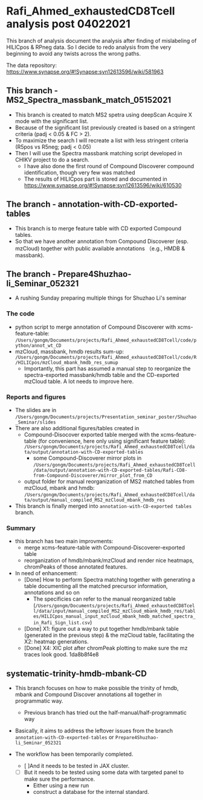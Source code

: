 Rafi_Ahmed_exhaustedCD8Tcell analysis post 04022021
==============================

This branch of analysis document the analysis after finding of mislabeling of HILICpos & RPneg data. So I decide to redo analysis from the very beginning to avoid any twists across the wrong paths.

The data repository: https://www.synapse.org/#!Synapse:syn12613596/wiki/581963

## This branch  - MS2_Spectra_massbank_match_05152021
- This branch is created to match MS2 spetra using deepScan Acquire X mode with the significant list. 
- Because of the significant list previously created is based on a stringent criteria (padj < 0.05 & FC > 2).
- To maximize the search I will recreate a list with less stringent criteria (R5pos vs R5neg; padj < 0.05)
- Then I will use the Spectra massbank matching script developed in CHIKV project to do a search.
  - I have also done the first round of Compound Discoverer compound identification, though very few was matched
  - The results of HILICpos part is stored and documented in https://www.synapse.org/#!Synapse:syn12613596/wiki/610530

## The branch - annotation-with-CD-exported-tables
- This branch is to merge feature table with CD exported Compound tables.
- So that we have another annotation from Compound Discoverer (esp. mzCloud) together with public available annotations （e.g., HMDB & massbank).

## The branch - Prepare4Shuzhao-li_Seminar_052321
- A rushing Sunday preparing multiple things for Shuzhao Li's seminar

### The code
- python script to merge annotation of Compound Discoverer with xcms-feature-table: `/Users/gongm/Documents/projects/Rafi_Ahmed_exhaustedCD8Tcell/code/python/annot_wt_CD`
- mzCloud, massbank, hmdb results sum-up: `/Users/gongm/Documents/projects/Rafi_Ahmed_exhaustedCD8Tcell/code/R/HILICpos/mzCloud_mbank_hmdb_res_sumup` 
  - Importantly, this part has assumed a manual step to reorganize the spectra-exported massbank/hmdb table and the CD-exported mzCloud table. A lot needs to improve here.

### Reports and figures
- The slides are in `/Users/gongm/Documents/projects/Presentation_seminar_poster/Shuzhao_Seminar/slides`
- There are also additional figures/tables created in 
  - Compound-Disocover exported table merged with the xcms-feature-table (for convenience, here only using significant feature table): `/Users/gongm/Documents/projects/Rafi_Ahmed_exhaustedCD8Tcell/data/output/annotation-with-CD-exported-tables`
    - some Compound-Discoverer mirror plots in `/Users/gongm/Documents/projects/Rafi_Ahmed_exhaustedCD8Tcell/data/output/annotation-with-CD-exported-tables/Rafi-CD8-from-Compound-Discoverer/mirror_plot_from_CD`
  - output folder for manual reorganization of MS2 matched tables from mzCloud, mbank and hmdb: `/Users/gongm/Documents/projects/Rafi_Ahmed_exhaustedCD8Tcell/data/output/manual_compiled_MS2_mzCloud_mbank_hmdb_res`
- This branch is finally merged into `annotation-with-CD-exported tables` branch. 

### Summary
- this branch has two main improvments:
  - merge xcms-feature-table with Compound-Discoverer-exported table
  - reorganization of hmdb/mbank/mzCloud and render nice heatmaps, chromPeaks of those annotated features.
- In need of enhancement:
  - [Done] How to perform Spectra matching together with generating a table documenting all the matched precursor information, annotations and so on
    - The specificies can refer to the manual reorganized table (`/Users/gongm/Documents/projects/Rafi_Ahmed_exhaustedCD8Tcell/data/input/manual_compiled_MS2_mzCloud_mbank_hmdb_res/tables/HILICpos_manual_input_mzCloud_mbank_hmdb_matched_spectra_in_Rafi_Sign_list.csv`)
  - [Done] X1: figure out a way to put together hmdb/mbank table (generated in the previous step) & the mzCloud table, facilitating the X2: heatmap generations.
  - [Done] X4: XIC plot after chromPeak plotting to make sure the mz traces look good. 1da8b8f4e8

## systematic-trinity-hmdb-mbank-CD
- This branch focuses on how to make possible the trinity of hmdb, mbank and Compound Discover annotations all together in programmatic way.
  - Previous branch has tried out the half-manual/half-programmatic way
- Basically, it aims to address the leftover issues from the branch `annotation-with-CD-exported-tables` or `Prepare4Shuzhao-li_Seminar_052321`

- The workflow has been temporarily completed. 
  - [ ]And it needs to be tested in JAX cluster.
  - [ ] But it needs to be tested using some data with targeted panel to make sure the performance.
    - Either using a new run
    - construct a database for the internal standard.
